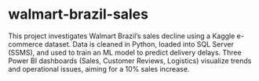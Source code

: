 # walmart-brazil-sales
This project investigates Walmart Brazil’s sales decline using a Kaggle e-commerce dataset. Data is cleaned in Python, loaded into SQL Server (SSMS), and used to train an ML model to predict delivery delays. Three Power BI dashboards (Sales, Customer Reviews, Logistics) visualize trends and operational issues, aiming for a 10% sales increase.
